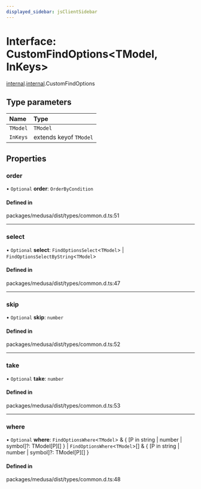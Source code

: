 ```yaml
---
displayed_sidebar: jsClientSidebar
---
```


# Interface: CustomFindOptions<TModel, InKeys\>

[internal](../modules/internal-8.md).[internal](../modules/internal-8.internal.md).CustomFindOptions

## Type parameters

| Name | Type |
| :------ | :------ |
| `TModel` | `TModel` |
| `InKeys` | extends keyof `TModel` |

## Properties

### order

• `Optional` **order**: `OrderByCondition`

#### Defined in

packages/medusa/dist/types/common.d.ts:51

___

### select

• `Optional` **select**: `FindOptionsSelect`<`TModel`\> \| `FindOptionsSelectByString`<`TModel`\>

#### Defined in

packages/medusa/dist/types/common.d.ts:47

___

### skip

• `Optional` **skip**: `number`

#### Defined in

packages/medusa/dist/types/common.d.ts:52

___

### take

• `Optional` **take**: `number`

#### Defined in

packages/medusa/dist/types/common.d.ts:53

___

### where

• `Optional` **where**: `FindOptionsWhere`<`TModel`\> & { [P in string \| number \| symbol]?: TModel[P][] } \| `FindOptionsWhere`<`TModel`\>[] & { [P in string \| number \| symbol]?: TModel[P][] }

#### Defined in

packages/medusa/dist/types/common.d.ts:48
